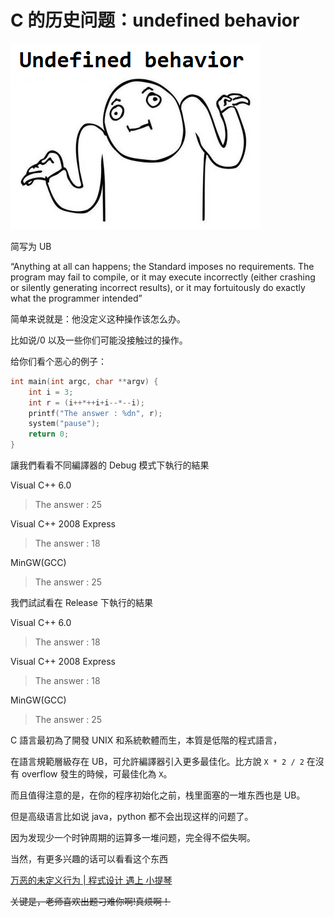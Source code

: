 # C 的历史问题：undefined behavior

![](static/boxcnIdOChXQUGMvnxWcB7uTWLh.png)

简写为 UB

“Anything at all can happens; the Standard imposes no requirements. The program may fail to compile, or it may execute incorrectly (either crashing or silently generating incorrect results), or it may fortuitously do exactly what the programmer intended”

简单来说就是：他没定义这种操作该怎么办。

比如说/0 以及一些你们可能没接触过的操作。

给你们看个恶心的例子：

```c
int main(int argc, char **argv) {
    int i = 3;
    int r = (i++*++i+i--*--i);
    printf("The answer : %dn", r);
    system("pause");
    return 0;
}
```

讓我們看看不同編譯器的 Debug 模式下執行的結果

Visual C++ 6.0

> The answer : 25

Visual C++ 2008 Express

> The answer : 18

MinGW(GCC)

> The answer : 25

我們試試看在 Release 下執行的結果

Visual C++ 6.0

> The answer : 18

Visual C++ 2008 Express

> The answer : 18

MinGW(GCC)

> The answer : 25

C 語言最初為了開發 UNIX 和系統軟體而生，本質是低階的程式語言，

在語言規範層級存在 UB，可允許編譯器引入更多最佳化。比方說 `X * 2 / 2` 在沒有 overflow 發生的時候，可最佳化為 `X`。

而且值得注意的是，在你的程序初始化之前，栈里面塞的一堆东西也是 UB。

但是高级语言比如说 java，python 都不会出现这样的问题了。

因为发现少一个时钟周期的运算多一堆问题，完全得不偿失啊。

当然，有更多兴趣的话可以看看这个东西

[万恶的未定义行为 | 程式设计 遇上 小提琴](https://blog.ez2learn.com/2008/09/27/evil-undefined-behavior/)

<del>关键是，老师喜欢出题刁难你啊!真烦啊！</del>
